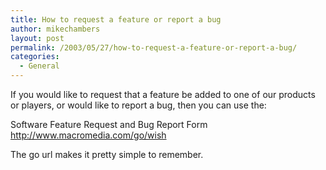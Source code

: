 ```yaml
---
title: How to request a feature or report a bug
author: mikechambers
layout: post
permalink: /2003/05/27/how-to-request-a-feature-or-report-a-bug/
categories:
  - General
---
```



If you would like to request that a feature be added to one of our products or players, or would like to report a bug, then you can use the:

Software Feature Request and Bug Report Form  
<http://www.macromedia.com/go/wish>

The go url makes it pretty simple to remember.